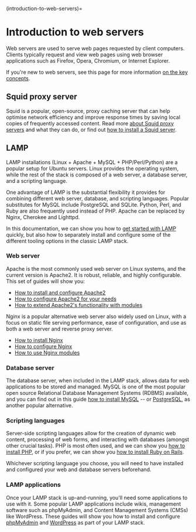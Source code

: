 (introduction-to-web-servers)=
# Introduction to web servers

Web servers are used to serve web pages requested by client computers. Clients typically request and view web pages using web browser applications such as Firefox, Opera, Chromium, or Internet Explorer.

If you're new to web servers, see this page for more information [on the key concepts](about-web-servers.md).

## Squid proxy server

Squid is a popular, open-source, proxy caching server that can help optimise network efficiency and improve response times by saving local copies of frequently accessed content. Read more [about Squid proxy servers](about-squid-proxy-servers.md) and what they can do, or find out [how to install a Squid server](../how-to/how-to-install-a-squid-server.md).

## LAMP

LAMP installations (Linux + Apache + MySQL + PHP/Perl/Python) are a popular setup for Ubuntu servers. Linux provides the operating system, while the rest of the stack is composed of a web server, a database server, and a scripting language.

One advantage of LAMP is the substantial flexibility it provides for combining different web server, database, and scripting languages. Popular substitutes for MySQL include PostgreSQL and SQLite. Python, Perl, and Ruby are also frequently used instead of PHP. Apache can be replaced by Nginx, Cherokee and Lighttpd.

In this documentation, we can show you how to [get started with LAMP](../how-to/get-started-with-lamp-applications.md) quickly, but also how to separately install and configure some of the different tooling options in the classic LAMP stack.

### Web server

Apache is the most commonly used web server on Linux systems, and the current version is Apache2. It is robust, reliable, and highly configurable. This set of guides will show you:

- [How to install and configure Apache2](../how-to/how-to-install-apache2.md)
- [How to configure Apache2 for your needs](../how-to/how-to-configure-apache2-settings.md)
- [How to extend Apache2's functionality with modules](../how-to/how-to-use-apache2-modules.md)

Nginx is a popular alternative web server also widely used on Linux, with a focus on static file serving performance, ease of configuration, and use as both a web server and reverse proxy server.

- [How to install Nginx](../how-to.md)
- [How to configure Nginx](../how-to/how-to-configure-nginx.md)
- [How to use Nginx modules](../how-to/how-to-use-nginx-modules.md)

### Database server

The database server, when included in the LAMP stack, allows data for web applications to be stored and managed. MySQL is one of the most popular open source Relational Database Management Systems (RDBMS) available, and you can find out in this guide [how to install MySQL](../how-to/install-and-configure-a-mysql-server.md) -- or [PostgreSQL](../how-to/install-and-configure-postgresql.md), as another popular alternative.

### Scripting languages

Server-side scripting languages allow for the creation of dynamic web content, processing of web forms, and interacting with databases (amongst other crucial tasks). PHP is most often used, and we can show you [how to install PHP](../how-to/how-to-install-and-configure-php.md), or if you prefer, we can show you [how to install Ruby on Rails](../how-to/how-to-install-and-configure-ruby-on-rails.md).

Whichever scripting language you choose, you will need to have installed and configured your web and database servers beforehand.
	
### LAMP applications

Once your LAMP stack is up-and-running, you'll need some applications to use with it. Some popular LAMP applications include wikis, management software such as phpMyAdmin, and Content Management Systems (CMSs) like WordPress. These guides will show you how to install and configure [phpMyAdmin](../how-to/how-to-install-and-configure-phpmyadmin.md) and [WordPress](../how-to/how-to-install-and-configure-wordpress.md) as part of your LAMP stack.
